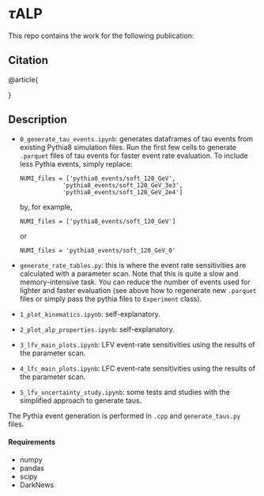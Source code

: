 # $\tau$ALP

This repo contains the work for the following publication:

## Citation

@article{


}

## Description

* `0_generate_tau_events.ipynb`: generates dataframes of tau events from existing Pythia8 simulation files. Run the first few cells to generate `.parquet` files of tau events for faster event rate evaluation. To include less Pythia events, simply replace:
    ```
    NUMI_files = ['pythia8_events/soft_120_GeV',
                'pythia8_events/soft_120_GeV_3e3',
                'pythia8_events/soft_120_GeV_2e4']
    ```
    by, for example,

    ```
    NUMI_files = ['pythia8_events/soft_120_GeV']
    ```
    or
    ```
    NUMI_files = 'pythia8_events/soft_120_GeV_0'
    ```

* `generate_rate_tables.py`: this is where the event rate sensitivities are calculated with a parameter scan. Note that this is quite a slow and memory-intensive task. You can reduce the number of events used for lighter and faster evaluation (see above how to regenerate new `.parquet` files or simply pass the pythia files to     `Experiment` class).


* `1_plot_kinematics.ipynb`: self-explanatory.

* `2_plot_alp_properties.ipynb`: self-explanatory.

* `3_lfv_main_plots.ipynb`: LFV event-rate sensitivities using the results of the parameter scan.

* `4_lfc_main_plots.ipynb`: LFC event-rate sensitivities using the results of the parameter scan.

* `5_lfv_uncertainty_study.ipynb`: some tests and studies with the simplified approach to generate taus.

The Pythia event generation is performed in `.cpp` and `generate_taus.py` files.

#### Requirements

* numpy
* pandas 
* scipy
* DarkNews